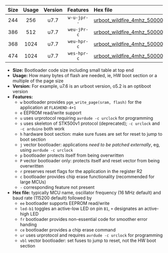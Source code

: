 |Size|Usage|Version|Features|Hex file|
|:-:|:-:|:-:|:-:|:--|
|244|256|u7.7|`w-u-jpr--`|[urboot_wildfire_4mhz_500000bps_led+b5_ur_vbl.hex](https://raw.githubusercontent.com/stefanrueger/urboot.hex/main/boards/wildfire/fcpu_4mhz/500000_bps/urboot_wildfire_4mhz_500000bps_led+b5_ur_vbl.hex)|
|386|512|u7.7|`weu-jPr-c`|[urboot_wildfire_4mhz_500000bps_ee_led+b5_fr_ce_ur_vbl.hex](https://raw.githubusercontent.com/stefanrueger/urboot.hex/main/boards/wildfire/fcpu_4mhz/500000_bps/urboot_wildfire_4mhz_500000bps_ee_led+b5_fr_ce_ur_vbl.hex)|
|368|1024|u7.7|`weu-hpr-c`|[urboot_wildfire_4mhz_500000bps_ee_led+b5_fr_ce_ur.hex](https://raw.githubusercontent.com/stefanrueger/urboot.hex/main/boards/wildfire/fcpu_4mhz/500000_bps/urboot_wildfire_4mhz_500000bps_ee_led+b5_fr_ce_ur.hex)|
|474|1024|u7.7|`wes-hpr-c`|[urboot_wildfire_4mhz_500000bps_ee_led+b5_fr_ce.hex](https://raw.githubusercontent.com/stefanrueger/urboot.hex/main/boards/wildfire/fcpu_4mhz/500000_bps/urboot_wildfire_4mhz_500000bps_ee_led+b5_fr_ce.hex)|

- **Size:** Bootloader code size including small table at top end
- **Usage:** How many bytes of flash are needed, ie, HW boot section or a multiple of the page size
- **Version:** For example, u7.6 is an urboot version, o5.2 is an optiboot version
- **Features:**
  + `w` bootloader provides `pgm_write_page(sram, flash)` for the application at `FLASHEND-4+1`
  + `e` EEPROM read/write support
  + `u` uses urprotocol requiring `avrdude -c urclock` for programming
  + `s` uses skeleton of STK500v1 protocol (deprecated); `-c urclock` and `-c arduino` both work
  + `h` hardware boot section: make sure fuses are set for reset to jump to boot section
  + `j` vector bootloader: applications *need to be patched externally*, eg, using `avrdude -c urclock`
  + `p` bootloader protects itself from being overwritten
  + `P` vector bootloader only: protects itself and reset vector from being overwritten
  + `r` preserves reset flags for the application in the register R2
  + `c` bootloader provides chip erase functionality (recommended for large MCUs)
  + `-` corresponding feature not present
- **Hex file:** typically MCU name, oscillator frequency (16 MHz default) and baud rate (115200 default) followed by
  + `ee` bootloader supports EEPROM read/write
  + `led-b1` toggles an active-low LED on pin `B1`, `+` designates an active-high LED
  + `fr` bootloader provides non-essential code for smoother error handing
  + `ce` bootloader provides a chip erase command
  + `ur` uses urprotocol and requires `avrdude -c urclock` for programming
  + `vbl` vector bootloader: set fuses to jump to reset, not the HW boot section
